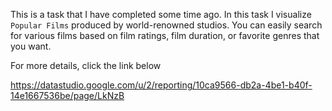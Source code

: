 This is a task that I have completed some time ago. 
In this task I visualize `Popular Films` produced by world-renowned studios. You can easily search for various films based on film ratings, film duration, or favorite genres that you want.

For more details, click the link below 

https://datastudio.google.com/u/2/reporting/10ca9566-db2a-4be1-b40f-14e1667536be/page/LkNzB
